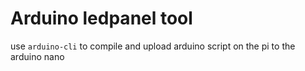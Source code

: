 # Arduino ledpanel tool

use `arduino-cli` to compile and upload arduino script on the pi to the arduino nano
